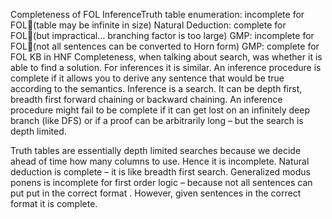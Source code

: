 Completeness of FOL InferenceTruth table enumeration: incomplete for FOL(table may be infinite in size)
Natural Deduction: complete for FOL(but impractical… branching factor is too large)
GMP: incomplete for FOL(not all sentences can be converted to Horn form)
GMP: complete for FOL KB in HNF
Completeness, when talking about search, was whether it is able to find a solution. For inferences it is similar. An inference procedure is complete if it allows you to derive any sentence that would be true according to the semantics.
Inference is a search. It can be depth first, breadth first forward chaining or backward chaining. 
An inference procedure might fail to be complete if it can get lost on an infinitely deep branch (like DFS) or if a proof can be arbitrarily long – but the search is depth limited.

Truth tables are essentially depth limited searches because we decide ahead of time how many columns to use. Hence it is incomplete.
Natural deduction is complete – it is like breadth first search.
Generalized modus ponens is incomplete for first order logic – because not all sentences can put put in the correct format .
However, given sentences in the correct format it is complete.
